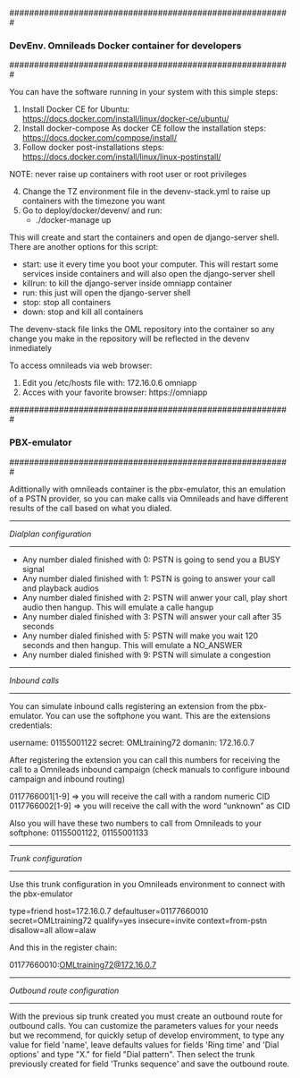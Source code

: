 #########################################################
### DevEnv. Omnileads Docker container for developers ###
#########################################################

You can have the software running in your system with this simple steps:
  1. Install Docker CE for Ubuntu: https://docs.docker.com/install/linux/docker-ce/ubuntu/
  2. Install docker-compose
      As docker CE follow the installation steps: https://docs.docker.com/compose/install/
  3. Follow docker post-installations steps: https://docs.docker.com/install/linux/linux-postinstall/

NOTE: never raise up containers with root user or root privileges

  4. Change the TZ environment file in the devenv-stack.yml to raise up containers with the timezone you want
  5. Go to deploy/docker/devenv/ and run:
      - ./docker-manage up

This will create and start the containers and open de django-server shell. There are another options for this script:
  * start: use it every time you boot your computer. This will restart some services inside containers and will also open the django-server shell
  * killrun: to kill the django-server inside omniapp container
  * run: this just will open the django-server shell
  * stop: stop all containers
  * down: stop and kill all containers

The devenv-stack file links the OML repository into the container so any change you make in the repository will be reflected in the devenv inmediately

To access omnileads via web browser:
  1. Edit you /etc/hosts file with:
      172.16.0.6 omniapp
  2. Acces with your favorite browser:
      https://omniapp

#########################################################
###                   PBX-emulator                    ###
#########################################################

Adittionally with omnileads container is the pbx-emulator, this an emulation of a PSTN provider, so you can make calls via Omnileads and have different results of the call based on what you dialed.

************************
*Dialplan configuration*
************************

  - Any number dialed finished with 0: PSTN is going to send you a BUSY signal
  - Any number dialed finished with 1: PSTN is going to answer your call and playback audios
  - Any number dialed finished with 2: PSTN will anwer your call, play short audio then hangup. This will emulate a calle hangup
  -  Any number dialed finished with 3: PSTN will answer your call after 35 seconds
  - Any number dialed finished with 5: PSTN will make you wait 120 seconds and then hangup. This will emulate a NO_ANSWER
  - Any number dialed finished with 9: PSTN will simulate a congestion

***************
*Inbound calls*
***************
You can simulate inbound calls registering an extension from the pbx-emulator. You can use the softphone you want. This are the extensions credentials:

  username: 01155001122
  secret: OMLtraining72
  domanin: 172.16.0.7

After registering the extension you can call this numbers for receiving the call to a Omnileads inbound campaign (check manuals to configure inbound campaign and inbound routing)

  0117766001[1-9] => you will receive the call with a random numeric CID
  0117766002[1-9] => you will receive the call with the word “unknown” as CID

Also you will have these two numbers to call from Omnileads to your softphone: 01155001122, 01155001133

*********************
*Trunk configuration*
*********************

Use this trunk configuration in you Omnileads environment to connect with the pbx-emulator

  type=friend
  host=172.16.0.7
  defaultuser=01177660010
  secret=OMLtraining72
  qualify=yes
  insecure=invite
  context=from-pstn
  disallow=all
  allow=alaw

And this in the register chain:

  01177660010:OMLtraining72@172.16.0.7

******************************
*Outbound route configuration*
******************************

With the previous sip trunk created you must create an outbound route for outbound calls.
You can customize the parameters values for your needs but we recommend, for quickly setup of develop enviromment, to type any value for field 'name', leave defaults values for fields 'Ring time' and 'Dial options' and type "X." for field "Dial pattern". Then select the trunk previously created for field 'Trunks sequence' and save the outbound route.
